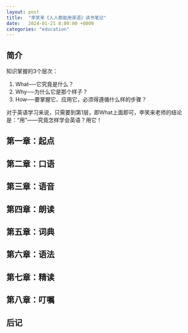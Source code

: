 ```yaml
---
layout: post
title:  "李笑来《人人都能用英语》读书笔记"
date:   2024-01-21 8:00:00 +0800
categories: "education"
---
```


## 简介
知识掌握的3个层次：
1. What──它究竟是什么？
2. Why──为什么它是那个样子？
3. How──要掌握它、应用它，必须得遵循什么样的步骤？

对于英语学习来说，只需要到第1层，即What上面即可，李笑来老师的结论是：“用”——究竟怎样学会英语？用它！

## 第一章：起点


## 第二章：口语


## 第三章：语音


## 第四章：朗读


## 第五章：词典


## 第六章：语法


## 第七章：精读


## 第八章：叮嘱


## 后记
